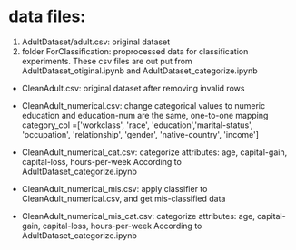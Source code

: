 # data files:
1. AdultDataset/adult.csv: original dataset
2. folder ForClassification: proprocessed data for classification experiments.
These csv files are out put from AdultDataset_otiginal.ipynb and AdultDataset_categorize.ipynb
   

- CleanAdult.csv: original dataset after removing invalid rows
- CleanAdult_numerical.csv: 
 change categorical values to numeric
 education and education-num are the same, one-to-one mapping
category_col =['workclass', 'race', 'education','marital-status', 'occupation',
               'relationship', 'gender', 'native-country', 'income']
  
- CleanAdult_numerical_cat.csv: 
categorize attributes: age, capital-gain, capital-loss, hours-per-week
According to AdultDataset_categorize.ipynb
  
- CleanAdult_numerical_mis.csv: apply classifier to CleanAdult_numerical.csv, and get mis-classified data
- CleanAdult_numerical_mis_cat.csv:
categorize attributes: age, capital-gain, capital-loss, hours-per-week
According to AdultDataset_categorize.ipynb
  




